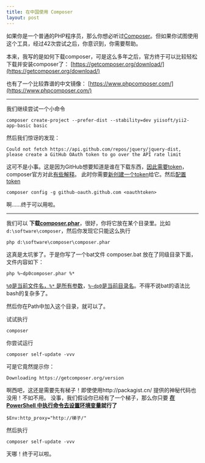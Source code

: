 ```yaml
---
title: 在中国使用 Composer
layout: post
---
```


如果你是一个普通的PHP程序员，那么你想必听过[Composer](https://getcomposer.org/)。但如果你试图使用这个工具，经过42次尝试之后，你意识到，你需要帮助。

本来，我写的是如何下载composer，可是这么多年之后，官方终于可以比较轻松下载并安装composer了：
[https://getcomposer.org/download/](https://getcomposer.org/download/)

也有了一个比较靠谱的中文镜像：
[https://www.phpcomposer.com/](https://www.phpcomposer.com/)

---

我们继续尝试一个小命令

    composer create-project --prefer-dist --stability=dev yiisoft/yii2-app-basic basic

然后我们惊讶的发现：

    Could not fetch https://api.github.com/repos/jquery/jquery-dist, please create a GitHub OAuth token to go over the API rate limit

这可不是小事。这是因为GitHub想要知道是谁在下载东西，[因此需要token](https://github.com/composer/composer/issues/3542)，composer官方对此[有些解释](https://getcomposer.org/doc/06-config.md#gitlab-token)。
此时你需要[新创建一个token](https://github.com/settings/tokens)给它。然后[配置token](https://github.com/composer/composer/blob/master/doc/articles/troubleshooting.md#api-rate-limit-and-oauth-tokens)

    composer config -g github-oauth.github.com <oauthtoken>

啊……终于可以用啦。

---

我们可以 **下载[composer.phar](http://packagist.cn/composer/composer.phar)**，很好，你将它放在某个目录里。比如 `d:\software\composer`，然后你发现它只能这么执行

    php d:\software\composer\composer.phar

这真是太坑爹了。于是你写了一个bat文件 composer.bat 放在了同级目录下面，文件内容如下：

    php %~dp0composer.phar %*

[`%0`是当前文件名，`%*` 是所有参数](http://stackoverflow.com/questions/14286457/using-parameters-in-batch-files-at-dos-command-line)，[`%~dp0`是当前目录名](http://stackoverflow.com/questions/3827567/how-to-get-the-path-of-the-batch-script-in-windows)。不得不说bat的语法比bash的复杂多了。

然后你在Path中加入这个目录，就可以了。

试试执行

    composer

你尝试运行

    composer self-update -vvv

可是它竟然提示你：

    Downloading https://getcomposer.org/version

啊西吧，这还是需要先有梯子！即使使用http://packagist.cn/ 提供的神秘代码也没用！不如不用。
没事，我们假设你已经有了一个梯子，那么你只要 **[在 PowerShell 中执行命令去设置环境变量](http://picasso250.github.io/2014/12/31/windows-powershell-evn-var.html)就行了**

    $Env:http_proxy="http://梯子/"

然后执行

    composer self-update -vvv

天哪！终于可以啦。


